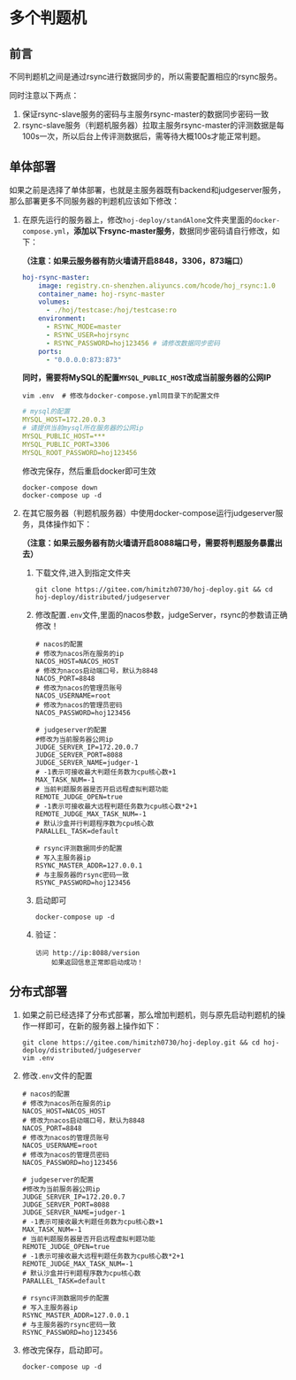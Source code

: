# 多个判题机

## 前言

不同判题机之间是通过rsync进行数据同步的，所以需要配置相应的rsync服务。

同时注意以下两点：

1. 保证rsync-slave服务的密码与主服务rsync-master的数据同步密码一致
2. rsync-slave服务（判题机服务器）拉取主服务rsync-master的评测数据是每100s一次，所以后台上传评测数据后，需等待大概100s才能正常判题。

## 单体部署

如果之前是选择了单体部署，也就是主服务器既有backend和judgeserver服务，那么部署更多不同服务器的判题机应该如下修改：

1. 在原先运行的服务器上，修改`hoj-deploy/standAlone`文件夹里面的`docker-compose.yml`，**添加以下rsync-master服务**，数据同步密码请自行修改，如下：

   **（注意：如果云服务器有防火墙请开启8848，3306，873端口）**

   ```yaml
   hoj-rsync-master:
       image: registry.cn-shenzhen.aliyuncs.com/hcode/hoj_rsync:1.0
       container_name: hoj-rsync-master
       volumes:
         - ./hoj/testcase:/hoj/testcase:ro
       environment:
         - RSYNC_MODE=master
         - RSYNC_USER=hojrsync 
         - RSYNC_PASSWORD=hoj123456 # 请修改数据同步密码
       ports:
         - "0.0.0.0:873:873"
   ```

   **同时，需要将MySQL的配置`MYSQL_PUBLIC_HOST`改成当前服务器的公网IP**

   ```shell
   vim .env  # 修改与docker-compose.yml同目录下的配置文件
   ```

   ```yaml
   # mysql的配置
   MYSQL_HOST=172.20.0.3
   # 请提供当前mysql所在服务器的公网ip
   MYSQL_PUBLIC_HOST=***
   MYSQL_PUBLIC_PORT=3306
   MYSQL_ROOT_PASSWORD=hoj123456
   ```
   修改完保存，然后重启docker即可生效
   ```shell
   docker-compose down
   docker-compose up -d
   ```
2. 在其它服务器（判题机服务器）中使用docker-compose运行judgeserver服务，具体操作如下：

   **（注意：如果云服务器有防火墙请开启8088端口号，需要将判题服务暴露出去）**


   1. 下载文件,进入到指定文件夹

      ```shell
      git clone https://gitee.com/himitzh0730/hoj-deploy.git && cd hoj-deploy/distributed/judgeserver
      ```

   2. 修改配置`.env`文件,里面的nacos参数，judgeServer，rsync的参数请正确修改！

      ```properties
      # nacos的配置
      # 修改为nacos所在服务的ip
      NACOS_HOST=NACOS_HOST
      # 修改为nacos启动端口号，默认为8848
      NACOS_PORT=8848
      # 修改为nacos的管理员账号
      NACOS_USERNAME=root
      # 修改为nacos的管理员密码
      NACOS_PASSWORD=hoj123456

      # judgeserver的配置
      #修改为当前服务器公网ip
      JUDGE_SERVER_IP=172.20.0.7
      JUDGE_SERVER_PORT=8088
      JUDGE_SERVER_NAME=judger-1
      # -1表示可接收最大判题任务数为cpu核心数+1
      MAX_TASK_NUM=-1
      # 当前判题服务器是否开启远程虚拟判题功能
      REMOTE_JUDGE_OPEN=true
      # -1表示可接收最大远程判题任务数为cpu核心数*2+1
      REMOTE_JUDGE_MAX_TASK_NUM=-1
      # 默认沙盒并行判题程序数为cpu核心数
      PARALLEL_TASK=default

      # rsync评测数据同步的配置
      # 写入主服务器ip
      RSYNC_MASTER_ADDR=127.0.0.1
      # 与主服务器的rsync密码一致
      RSYNC_PASSWORD=hoj123456
      ```

   3. 启动即可

      ```shell
      docker-compose up -d
      ```

   4. 验证：

      ```
      访问 http://ip:8088/version
      	  如果返回信息正常即启动成功！
      ```


## 分布式部署

1. 如果之前已经选择了分布式部署，那么增加判题机，则与原先启动判题机的操作一样即可，在新的服务器上操作如下：

   ```shell
   git clone https://gitee.com/himitzh0730/hoj-deploy.git && cd hoj-deploy/distributed/judgeserver
   vim .env
   ```

2. 修改`.env`文件的配置

   ```properties
   # nacos的配置
   # 修改为nacos所在服务的ip
   NACOS_HOST=NACOS_HOST
   # 修改为nacos启动端口号，默认为8848
   NACOS_PORT=8848
   # 修改为nacos的管理员账号
   NACOS_USERNAME=root
   # 修改为nacos的管理员密码
   NACOS_PASSWORD=hoj123456

   # judgeserver的配置
   #修改为当前服务器公网ip
   JUDGE_SERVER_IP=172.20.0.7
   JUDGE_SERVER_PORT=8088
   JUDGE_SERVER_NAME=judger-1
   # -1表示可接收最大判题任务数为cpu核心数+1
   MAX_TASK_NUM=-1
   # 当前判题服务器是否开启远程虚拟判题功能
   REMOTE_JUDGE_OPEN=true
   # -1表示可接收最大远程判题任务数为cpu核心数*2+1
   REMOTE_JUDGE_MAX_TASK_NUM=-1
   # 默认沙盒并行判题程序数为cpu核心数
   PARALLEL_TASK=default

   # rsync评测数据同步的配置
   # 写入主服务器ip
   RSYNC_MASTER_ADDR=127.0.0.1
   # 与主服务器的rsync密码一致
   RSYNC_PASSWORD=hoj123456
   ```

3. 修改完保存，启动即可。

   ```shell
   docker-compose up -d
   ```